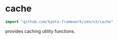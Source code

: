 # cache

```go
import "github.com/kyoto-framework/zen/v3/cache"
```

provides caching utility functions.

